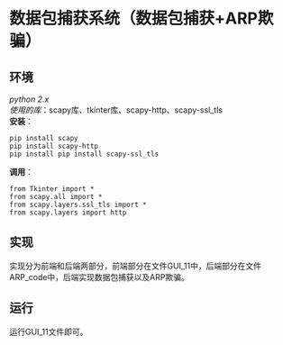 # 数据包捕获系统（数据包捕获+ARP欺骗）
## 环境
*python 2.x*  
*使用的库*：scapy库、tkinter库、scapy-http、scapy-ssl_tls  
**安装**：  
```
pip install scapy
pip install scapy-http
pip install pip install scapy-ssl_tls
```
**调用**：  
```
from Tkinter import *
from scapy.all import *
from scapy.layers.ssl_tls import *
from scapy.layers import http
```
## 实现
实现分为前端和后端两部分，前端部分在文件GUI_11中，后端部分在文件ARP_code中，后端实现数据包捕获以及ARP欺骗。  
## 运行
运行GUI_11文件即可。